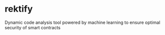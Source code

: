 # rektify
Dynamic code analysis tool powered by machine learning to ensure optimal security of smart contracts
